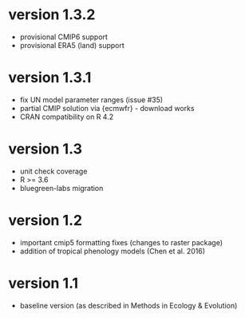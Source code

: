 # version 1.3.2

* provisional CMIP6 support
* provisional ERA5 (land) support

# version 1.3.1

* fix UN model parameter ranges (issue #35)
* partial CMIP solution via {ecmwfr} - download works
* CRAN compatibility on R 4.2

# version 1.3

* unit check coverage
* R >= 3.6
* bluegreen-labs migration

# version 1.2

* important cmip5 formatting fixes (changes to raster package)
* addition of tropical phenology models (Chen et al. 2016)

# version 1.1

* baseline version (as described in Methods in Ecology & Evolution)
